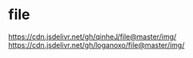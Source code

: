 # file
https://cdn.jsdelivr.net/gh/qinheJ/file@master/img/
https://cdn.jsdelivr.net/gh/loganoxo/file@master/img/
